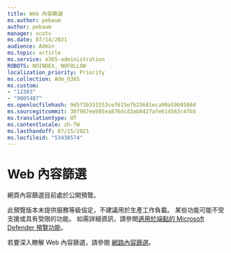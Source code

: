 ```yaml
---
title: Web 內容篩選
ms.author: pebaum
author: pebaum
manager: scotv
ms.date: 07/14/2021
audience: Admin
ms.topic: article
ms.service: o365-administration
ROBOTS: NOINDEX, NOFOLLOW
localization_priority: Priority
ms.collection: Adm_O365
ms.custom:
- "12383"
- "9005487"
ms.openlocfilehash: 9d5f3b331553cef615e7b25681eca90a59b9508d
ms.sourcegitcommit: 38f987eeb05ea876dcd3ab8427afe614563c47b5
ms.translationtype: HT
ms.contentlocale: zh-TW
ms.lasthandoff: 07/15/2021
ms.locfileid: "53438574"
---
```

# <a name="web-content-filtering"></a>Web 內容篩選

網頁內容篩選目前處於公開預覽。

此預覽版本未提供服務等級協定，不建議用於生產工作負載。 某些功能可能不受支援或具有受限的功能。 如需詳細資訊，請參閲[適用於端點的 Microsoft Defender 預覽功能](/microsoft-365/security/defender-endpoint/preview)。

若要深入瞭解 Web 內容篩選，請參閱 [網路內容篩選](/microsoft-365/security/defender-endpoint/web-content-filtering)。